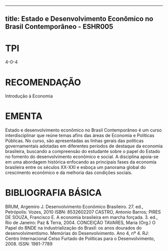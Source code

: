 
---
title: Estado e Desenvolvimento Econômico no Brasil Contemporâneo - ESHR005 
---

# TPI

4-0-4

# RECOMENDAÇÃO

Introdução à Economia

# EMENTA

Estado e desenvolvimento econômico no Brasil Contemporâneo é um curso interdisciplinar que reúne temas afins das áreas de Economia e Políticas Públicas. No curso, são apresentadas as linhas gerais das políticas governamentais adotadas em diferentes períodos de destaque da economia brasileira, buscando a compreensão do estudante sobre o papel do Estado no fomento do desenvolvimento econômico e social. A disciplina apoia-se em uma abordagem histórica enfocando as principais fases da economia brasileira entre os séculos XX-XXI e esboça um panorama global do crescimento econômico e da melhoria das condições sociais.

# BIBLIOGRAFIA BÁSICA

BRUM, Argemiro J. Desenvolvimento Econômico Brasileiro. 27. ed., Petrópolis: Vozes, 2010 ISBN: 8532602207
CASTRO, Antonio Barros; PIRES DE SOUZA, Francisco E. A economia brasileira em marcha forçada. 3. ed., Rio de Janeiro: Paz & Terra, 2004.
CONCEIÇÃO TAVARES, Maria (Org.) O Papel do BNDE na industrialização do Brasil: os anos dourados do desenvolvimentismo. Memórias do Desenvolvimento. Ano 4, nº 4. RJ: Centro Internacional Celso Furtado de Políticas para o Desenvolvimento, 2008. ISSN: 1981-7789
        